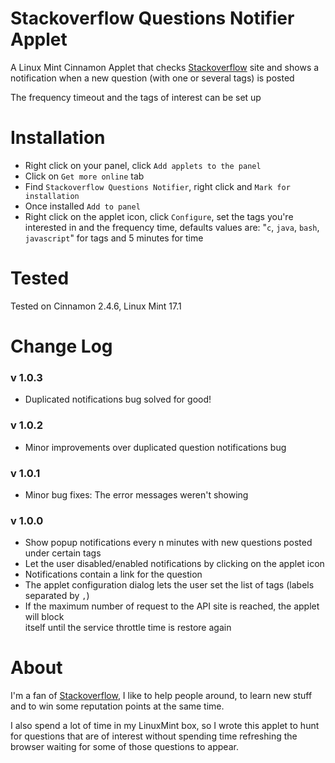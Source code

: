 # Stackoverflow Questions Notifier Applet
A Linux Mint Cinnamon Applet that checks 
[Stackoverflow](http://stackoverflow.com/) 
site and shows a notification when a new question (with one or several tags) is 
posted 

The frequency timeout and the tags of interest can be set up

# Installation 
* Right click on your panel, click `Add applets to the panel`
* Click on `Get more online` tab
* Find `Stackoverflow Questions Notifier`, right click and `Mark for installation`
* Once installed `Add to panel`
* Right click on the applet icon, click `Configure`, 
  set the tags you're interested in and the frequency time, defaults values are:
  "`c`, `java`, `bash`, `javascript`" for tags and 5 minutes for time 

# Tested
Tested on Cinnamon 2.4.6, Linux Mint 17.1

# Change Log

### v 1.0.3
* Duplicated notifications bug solved for good!

### v 1.0.2
* Minor improvements over duplicated question notifications bug

### v 1.0.1
* Minor bug fixes: The error messages weren't showing

### v 1.0.0
* Show popup notifications every n minutes with new questions posted under certain tags
* Let the user disabled/enabled notifications by clicking on the applet icon
* Notifications contain a link for the question 
* The applet configuration dialog lets the user set the list of tags (labels separated by `,`)
* If the maximum number of request to the API site is reached, the applet will block  
  itself until the service throttle time is restore again 

# About 

I'm a fan of [Stackoverflow](http://stackoverflow.com/), I like to help 
people around, to learn new stuff and to win some reputation points at the same time. 

I also spend a lot of time in my LinuxMint box, so I wrote this applet to
hunt for questions that are of interest without spending time refreshing the 
browser waiting for some of those questions to appear. 
